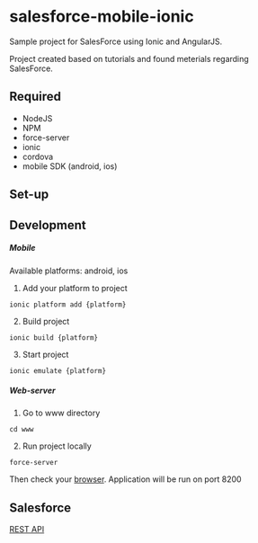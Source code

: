 # salesforce-mobile-ionic

Sample project for SalesForce using Ionic and AngularJS. 

Project created based on tutorials and found meterials regarding SalesForce.

## Required

* NodeJS
* NPM
* force-server
* ionic
* cordova
* mobile SDK (android, ios)

## Set-up


## Development

##### Mobile

Available platforms: android, ios

1) Add your platform to project

```
ionic platform add {platform}
```

2) Build project

```
ionic build {platform}
```

3) Start project

```
ionic emulate {platform}
```

##### Web-server

1) Go to www directory

```shell
cd www
```

2) Run project locally

```shell
force-server
```

Then check your [browser](http://localhost:8200). Application will be run on port 8200


## Salesforce

[REST API](http://www.salesforce.com/us/developer/docs/api_rest/api_rest.pdf)
